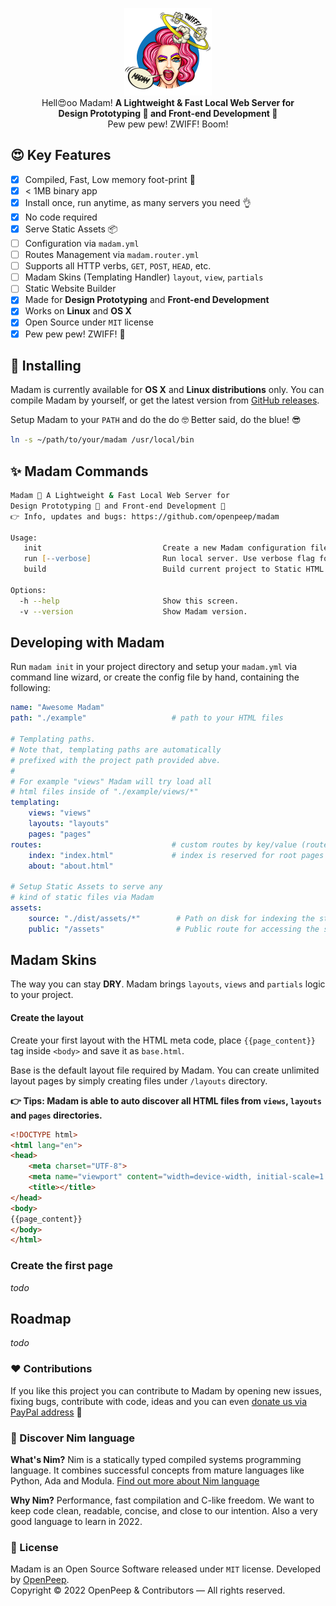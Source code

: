 <p align="center"><img src=".github/madam.png" width="140px"><br>Hell😍oo Madam! <strong>A Lightweight & Fast Local Web Server for<br>Design Prototyping 🎨 and Front-end Development 🌈</strong><br> Pew pew pew! ZWIFF! Boom!</p>

## 😍 Key Features
- [x] Compiled, Fast, Low memory foot-print 🍃
- [x] < 1MB binary app
- [x] Install once, run anytime, as many servers you need 👌
- [x] No code required
- [x] Serve Static Assets 📦
- [ ] Configuration via `madam.yml`
- [ ] Routes Management via `madam.router.yml`
- [ ] Supports all HTTP verbs, `GET`, `POST`, `HEAD`, etc.
- [ ] Madam Skins (Templating Handler) `layout`, `view`, `partials`
- [ ] Static Website Builder
- [x] Made for **Design Prototyping** and **Front-end Development**
- [x] Works on **Linux** and **OS X**
- [x] Open Source under `MIT` license
- [x] Pew pew pew! ZWIFF! 💋

## 💅 Installing
Madam is currently available for **OS X** and **Linux distributions** only. You can compile Madam by yourself, or get the latest version from [GitHub releases](https://github.com/openpeep/madam/releases).

Setup Madam to your `PATH` and do the do 🤓 Better said, do the blue! 😎
```zsh
ln -s ~/path/to/your/madam /usr/local/bin
```

## ✨ Madam Commands
```zsh
Madam 💋 A Lightweight & Fast Local Web Server for
Design Prototyping 🎨 and Front-end Development 🌈
👉 Info, updates and bugs: https://github.com/openpeep/madam

Usage:
   init                           Create a new Madam configuration file from CLI
   run [--verbose]                Run local server. Use verbose flag for tracking requests
   build                          Build current project to Static HTML Website

Options:
  -h --help                       Show this screen.
  -v --version                    Show Madam version.
```

## Developing with Madam
Run `madam init` in your project directory and setup your `madam.yml` via command line wizard, or create the config file by hand, containing the following:

```yaml
name: "Awesome Madam"
path: "./example"                   # path to your HTML files

# Templating paths.
# Note that, templating paths are automatically
# prefixed with the project path provided abve.
# 
# For example "views" Madam will try load all
# html files inside of "./example/views/*"
templating:
    views: "views"
    layouts: "layouts"
    pages: "pages"
routes:                             # custom routes by key/value (route/filename)
    index: "index.html"             # index is reserved for root pages
    about: "about.html"

# Setup Static Assets to serve any
# kind of static files via Madam
assets:
    source: "./dist/assets/*"        # Path on disk for indexing the static assets
    public: "/assets"                # Public route for accessing the static assets
```

## Madam Skins
The way you can stay **DRY**. Madam brings `layouts`, `views` and `partials` logic to your project.

#### Create the layout
Create your first layout with the HTML meta code, place `{{page_content}}` tag inside `<body>` and save it as `base.html`.

Base is the default layout file required by Madam. You can create unlimited layout pages by simply creating files under `/layouts` directory.

**👉 Tips: Madam is able to auto discover all HTML files from `views`, `layouts` and `pages` directories.**

```html
<!DOCTYPE html>
<html lang="en">
<head>
    <meta charset="UTF-8">
    <meta name="viewport" content="width=device-width, initial-scale=1.0">
    <title></title>
</head>
<body>
{{page_content}}
</body>
</html>
```

### Create the first page

_todo_


## Roadmap
_todo_

### ❤ Contributions
If you like this project you can contribute to Madam by opening new issues, fixing bugs, contribute with code, ideas and you can even [donate us via PayPal address](https://www.paypal.com/donate/?hosted_button_id=RJK3ZTDWPL55C) 🥰

### 👑 Discover Nim language
<strong>What's Nim?</strong> Nim is a statically typed compiled systems programming language. It combines successful concepts from mature languages like Python, Ada and Modula. [Find out more about Nim language](https://nim-lang.org/)

<strong>Why Nim?</strong> Performance, fast compilation and C-like freedom. We want to keep code clean, readable, concise, and close to our intention. Also a very good language to learn in 2022.

### 🎩 License
Madam is an Open Source Software released under `MIT` license. Developed by [OpenPeep](https://github.com/openpeep).<br>
Copyright &copy; 2022 OpenPeep & Contributors &mdash; All rights reserved.
